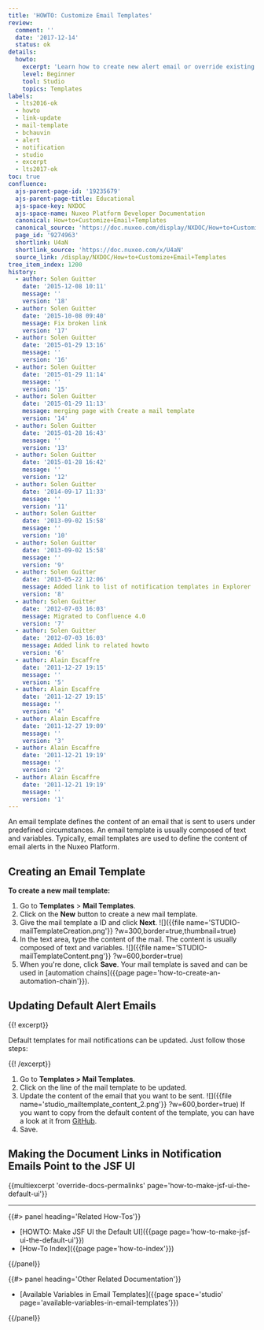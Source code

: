 ```yaml
---
title: 'HOWTO: Customize Email Templates'
review:
  comment: ''
  date: '2017-12-14'
  status: ok
details:
  howto:
    excerpt: 'Learn how to create new alert email or override existing alert emails with Nuxeo Studio.'
    level: Beginner
    tool: Studio
    topics: Templates
labels:
  - lts2016-ok
  - howto
  - link-update
  - mail-template
  - bchauvin
  - alert
  - notification
  - studio
  - excerpt
  - lts2017-ok
toc: true
confluence:
  ajs-parent-page-id: '19235679'
  ajs-parent-page-title: Educational
  ajs-space-key: NXDOC
  ajs-space-name: Nuxeo Platform Developer Documentation
  canonical: How+to+Customize+Email+Templates
  canonical_source: 'https://doc.nuxeo.com/display/NXDOC/How+to+Customize+Email+Templates'
  page_id: '9274963'
  shortlink: U4aN
  shortlink_source: 'https://doc.nuxeo.com/x/U4aN'
  source_link: /display/NXDOC/How+to+Customize+Email+Templates
tree_item_index: 1200
history:
  - author: Solen Guitter
    date: '2015-12-08 10:11'
    message: ''
    version: '18'
  - author: Solen Guitter
    date: '2015-10-08 09:40'
    message: Fix broken link
    version: '17'
  - author: Solen Guitter
    date: '2015-01-29 13:16'
    message: ''
    version: '16'
  - author: Solen Guitter
    date: '2015-01-29 11:14'
    message: ''
    version: '15'
  - author: Solen Guitter
    date: '2015-01-29 11:13'
    message: merging page with Create a mail template
    version: '14'
  - author: Solen Guitter
    date: '2015-01-28 16:43'
    message: ''
    version: '13'
  - author: Solen Guitter
    date: '2015-01-28 16:42'
    message: ''
    version: '12'
  - author: Solen Guitter
    date: '2014-09-17 11:33'
    message: ''
    version: '11'
  - author: Solen Guitter
    date: '2013-09-02 15:58'
    message: ''
    version: '10'
  - author: Solen Guitter
    date: '2013-09-02 15:58'
    message: ''
    version: '9'
  - author: Solen Guitter
    date: '2013-05-22 12:06'
    message: Added link to list of notification templates in Explorer
    version: '8'
  - author: Solen Guitter
    date: '2012-07-03 16:03'
    message: Migrated to Confluence 4.0
    version: '7'
  - author: Solen Guitter
    date: '2012-07-03 16:03'
    message: Added link to related howto
    version: '6'
  - author: Alain Escaffre
    date: '2011-12-27 19:15'
    message: ''
    version: '5'
  - author: Alain Escaffre
    date: '2011-12-27 19:15'
    message: ''
    version: '4'
  - author: Alain Escaffre
    date: '2011-12-27 19:09'
    message: ''
    version: '3'
  - author: Alain Escaffre
    date: '2011-12-21 19:19'
    message: ''
    version: '2'
  - author: Alain Escaffre
    date: '2011-12-21 19:19'
    message: ''
    version: '1'
---
```


An email template defines the content of an email that is sent to users under predefined circumstances. An email template is usually composed of text and variables. Typically, email templates are used to define the content of email alerts in the Nuxeo Platform.

## Creating an Email Template

**To create a new mail template:**

1.  Go to **Templates** > **Mail Templates**.
2.  Click on the **New** button to create a new mail template.
3.  Give the mail template a ID and click **Next**.
    ![]({{file name='STUDIO-mailTemplateCreation.png'}} ?w=300,border=true,thumbnail=true)
4.  In the text area, type the content of the mail. The content is usually composed of text and variables.
    ![]({{file name='STUDIO-mailTemplateContent.png'}} ?w=600,border=true)
5.  When you're done, click **Save**.
    Your mail template is saved and can be used in [automation chains]({{page page='how-to-create-an-automation-chain'}}).

## Updating Default Alert Emails

{{! excerpt}}

Default templates for mail notifications can be updated. Just follow those steps:

{{! /excerpt}}

1. Go to **Templates > Mail Templates**.
1. Click on the line of the mail template to be updated.
1. Update the content of the email that you want to be sent.
    ![]({{file name='studio_mailtemplate_content_2.png'}} ?w=600,border=true)
    If you want to copy from the default content of the template, you can have a look at it from [GitHub](https://github.com/nuxeo/nuxeo/tree/master/modules/platform/nuxeo-platform-notification/nuxeo-platform-notification-core/src/main/resources/templates).
1.  Save.

## Making the Document Links in Notification Emails Point to the JSF UI

{{multiexcerpt 'override-docs-permalinks' page='how-to-make-jsf-ui-the-default-ui'}}

---

<div class="row" data-equalizer data-equalize-on="medium"><div class="column medium-6">{{#> panel heading='Related How-Tos'}}

- [HOWTO: Make JSF UI the Default UI]({{page page='how-to-make-jsf-ui-the-default-ui'}})
- [How-To Index]({{page page='how-to-index'}})

{{/panel}}</div><div class="column medium-6">{{#> panel heading='Other Related Documentation'}}

- [Available Variables in Email Templates]({{page space='studio' page='available-variables-in-email-templates'}})

{{/panel}}</div></div>
